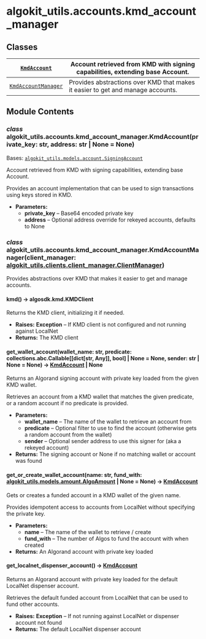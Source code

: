 # algokit_utils.accounts.kmd_account_manager

## Classes

| [`KmdAccount`](#algokit_utils.accounts.kmd_account_manager.KmdAccount)               | Account retrieved from KMD with signing capabilities, extending base Account.   |
|--------------------------------------------------------------------------------------|---------------------------------------------------------------------------------|
| [`KmdAccountManager`](#algokit_utils.accounts.kmd_account_manager.KmdAccountManager) | Provides abstractions over KMD that makes it easier to get and manage accounts. |

## Module Contents

### *class* algokit_utils.accounts.kmd_account_manager.KmdAccount(private_key: str, address: str | None = None)

Bases: [`algokit_utils.models.account.SigningAccount`](../../models/account/index.md#algokit_utils.models.account.SigningAccount)

Account retrieved from KMD with signing capabilities, extending base Account.

Provides an account implementation that can be used to sign transactions using keys stored in KMD.

* **Parameters:**
  * **private_key** – Base64 encoded private key
  * **address** – Optional address override for rekeyed accounts, defaults to None

### *class* algokit_utils.accounts.kmd_account_manager.KmdAccountManager(client_manager: [algokit_utils.clients.client_manager.ClientManager](../../clients/client_manager/index.md#algokit_utils.clients.client_manager.ClientManager))

Provides abstractions over KMD that makes it easier to get and manage accounts.

#### kmd() → algosdk.kmd.KMDClient

Returns the KMD client, initializing it if needed.

* **Raises:**
  **Exception** – If KMD client is not configured and not running against LocalNet
* **Returns:**
  The KMD client

#### get_wallet_account(wallet_name: str, predicate: collections.abc.Callable[[dict[str, Any]], bool] | None = None, sender: str | None = None) → [KmdAccount](#algokit_utils.accounts.kmd_account_manager.KmdAccount) | None

Returns an Algorand signing account with private key loaded from the given KMD wallet.

Retrieves an account from a KMD wallet that matches the given predicate, or a random account
if no predicate is provided.

* **Parameters:**
  * **wallet_name** – The name of the wallet to retrieve an account from
  * **predicate** – Optional filter to use to find the account (otherwise gets a random account from the wallet)
  * **sender** – Optional sender address to use this signer for (aka a rekeyed account)
* **Returns:**
  The signing account or None if no matching wallet or account was found

#### get_or_create_wallet_account(name: str, fund_with: [algokit_utils.models.amount.AlgoAmount](../../models/amount/index.md#algokit_utils.models.amount.AlgoAmount) | None = None) → [KmdAccount](#algokit_utils.accounts.kmd_account_manager.KmdAccount)

Gets or creates a funded account in a KMD wallet of the given name.

Provides idempotent access to accounts from LocalNet without specifying the private key.

* **Parameters:**
  * **name** – The name of the wallet to retrieve / create
  * **fund_with** – The number of Algos to fund the account with when created
* **Returns:**
  An Algorand account with private key loaded

#### get_localnet_dispenser_account() → [KmdAccount](#algokit_utils.accounts.kmd_account_manager.KmdAccount)

Returns an Algorand account with private key loaded for the default LocalNet dispenser account.

Retrieves the default funded account from LocalNet that can be used to fund other accounts.

* **Raises:**
  **Exception** – If not running against LocalNet or dispenser account not found
* **Returns:**
  The default LocalNet dispenser account
